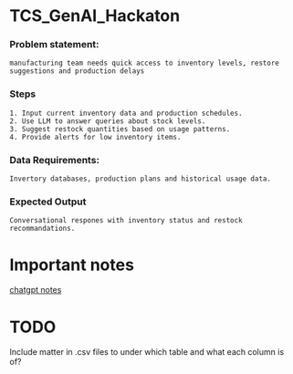 # TCS_GenAI_Hackaton

### Problem statement:
    manufacturing team needs quick access to inventory levels, restore suggestions and production delays

### Steps
    1. Input current inventory data and production schedules.
    2. Use LLM to answer queries about stock levels.
    3. Suggest restock quantities based on usage patterns.
    4. Provide alerts for low inventory items.

### Data Requirements:
    Invertory databases, production plans and historical usage data.

### Expected Output
    Conversational respones with inventory status and restock recommandations.

# Important notes
[chatgpt notes](https://chatgpt.com/s/t_68b95a01d6608191bb3ea9120d3d4dc1)

# TODO
Include matter in .csv files to under which table and what each column is of?
